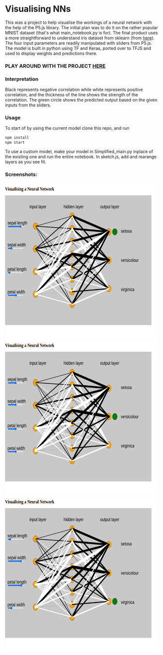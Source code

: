 # Visualising NNs

This was a project to help visualise the workings of a neural network with the help of the P5.js library. The initial plan was to do it on the rather popular MNIST dataset (that's what main_notebook.py is for). The final product uses a more straightforward to understand iris dataset from sklearn (from [here](https://scikitlearn.org/stable/auto_examples/datasets/plot_iris_dataset.html)). The four input parameters are readily manipulated with sliders from P5.js. The model is built in python using TF and Keras, ported over to TFJS and used to display weights and predictions there.

### PLAY AROUND WITH THE PROJECT [HERE](https://visualising-nn.web.app/)

### Interpretation
Black represents negative correlation while white represents positive correlation, and the thickness of the line shows the strength of the correlation. The green circle shows the predicted output based on the given inputs from the sliders.

### Usage 
To start of by using the current model clone this repo, and run 
```
npm install
npm start
```
To use a custom model, make your model in Simplified_main.py inplace of the existing one and run the entire notebook. In sketch.js, add and rearange layers as you see fit.

### Screenshots: 
<img src="screenshots/1.png" height="512">
<img src="screenshots/2.png" height="512">
<img src="screenshots/3.png" height="512">
